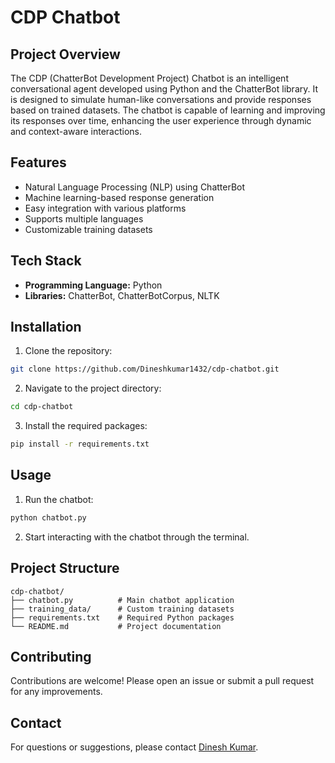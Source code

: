 # CDP Chatbot

## Project Overview
The CDP (ChatterBot Development Project) Chatbot is an intelligent conversational agent developed using Python and the ChatterBot library. It is designed to simulate human-like conversations and provide responses based on trained datasets. The chatbot is capable of learning and improving its responses over time, enhancing the user experience through dynamic and context-aware interactions.

## Features
- Natural Language Processing (NLP) using ChatterBot
- Machine learning-based response generation
- Easy integration with various platforms
- Supports multiple languages
- Customizable training datasets

## Tech Stack
- **Programming Language:** Python
- **Libraries:** ChatterBot, ChatterBotCorpus, NLTK

## Installation
1. Clone the repository:
```bash
git clone https://github.com/Dineshkumar1432/cdp-chatbot.git
```

2. Navigate to the project directory:
```bash
cd cdp-chatbot
```

3. Install the required packages:
```bash
pip install -r requirements.txt
```

## Usage
1. Run the chatbot:
```bash
python chatbot.py
```
2. Start interacting with the chatbot through the terminal.

## Project Structure
```
cdp-chatbot/
├── chatbot.py          # Main chatbot application
├── training_data/      # Custom training datasets
├── requirements.txt    # Required Python packages
└── README.md           # Project documentation
```

## Contributing
Contributions are welcome! Please open an issue or submit a pull request for any improvements.


## Contact
For questions or suggestions, please contact [Dinesh Kumar](https://github.com/Dineshkumar1432).

